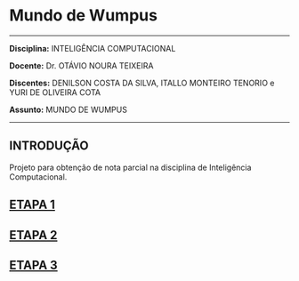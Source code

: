 # **Mundo de Wumpus**

---

**Disciplina:** INTELIGÊNCIA COMPUTACIONAL

**Docente:** Dr. OTÁVIO NOURA TEIXEIRA

**Discentes:** DENILSON COSTA DA SILVA, ITALLO MONTEIRO TENORIO e YURI DE OLIVEIRA COTA

**Assunto:** MUNDO DE WUMPUS

---

## **INTRODUÇÃO**

Projeto para obtenção de nota parcial na disciplina de Inteligência Computacional.

## **[ETAPA 1](https://github.com/cotabr/Mundo-de-Wumpus/blob/main/Etapa%201/README.md)**

## **[ETAPA 2](https://github.com/cotabr/Mundo-de-Wumpus/blob/main/Etapa%202/README.md)**

## **[ETAPA 3](https://github.com/cotabr/Mundo-de-Wumpus/blob/main/Etapa%203/README.md)**
